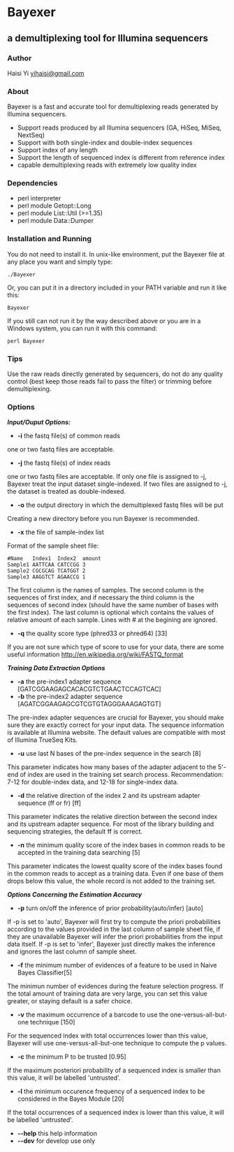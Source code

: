 # Bayexer

## a demultiplexing tool for Illumina sequencers

### Author

Haisi Yi yihaisi@gmail.com

### About

Bayexer is a fast and accurate tool for demultiplexing reads generated by Illumina sequencers.

* Support reads produced by all Illumina sequencers (GA, HiSeq, MiSeq, NextSeq)
* Support with both single-index and double-index sequences
* Support index of any length
* Support the length of sequenced index is different from reference index
* capable demultiplexing reads with extremely low quality index

### Dependencies

* perl interpreter
* perl module Getopt::Long
* perl module List::Util (>=1.35)
* perl module Data::Dumper

### Installation and Running

You do not need to install it. In unix-like environment, put the Bayexer file at any place you want and simply type:

`./Bayexer`

Or, you can put it in a directory included in your PATH variable and run it like this:

`Bayexer`

If you still can not run it by the way described above or you are in a Windows system, you can run it with this command:

`perl Bayexer`

### Tips

Use the raw reads directly generated by sequencers, do not do any quality control (best keep those reads fail to pass the filter) or trimming before demultiplexing.

### Options

_**Input/Ouput Options:**_   
* **-i**    the fastq file(s) of common reads   

one or two fastq files are acceptable. 

* **-j**    the fastq file(s) of index reads   

one or two fastq files are acceptable. If only one file is assigned to -j, Bayexer treat the input dataset single-indexed. If two files are assigned to -j, the dataset is treated as double-indexed. 

* **-o**    the output directory in which the demultiplexed fastq files will be put   

Creating a new directory before you run Bayexer is recommended.

* **-x**    the file of sample-index list   

Format of the sample sheet file:  
 
`#Name   Index1  Index2  amount   `   
`Sample1 AATTCAA CATCCGG 3   `   
`Sample2 CGCGCAG TCATGGT 2   `   
`Sample3 AAGGTCT AGAACCG 1   `   

The first column is the names of samples. The second column is the sequences of first index, and if necessary the third column is the sequences of second index (should have the same number of bases with the first index). The last column is optional which contains the values of relative amount of each sample. Lines with # at the begining are ignored.    

* **-q**    the quality score type (phred33 or phred64) [33]   

If you are not sure which type of score to use for your data, there are some useful information http://en.wikipedia.org/wiki/FASTQ_format   

   
_**Training Data Extraction Options**_   
* **-a**    the pre-index1 adapter sequence [GATCGGAAGAGCACACGTCTGAACTCCAGTCAC]   
* **-b**    the pre-index2 adapter sequence [AGATCGGAAGAGCGTCGTGTAGGGAAAGAGTGT]   

The pre-index adapter sequences are crucial for Bayexer, you should make sure they are exactly correct for your input data. The sequence information is available at Illumina website. The default values are compatible with most of Illumina TrueSeq Kits.   

* **-u**    use last N bases of the pre-index sequence in the search [8]   

This parameter indicates how many bases of the adapter adjacent to the 5'-end of index are used in the training set search process. Recommendation: 7-12 for double-index data, and 12-18 for single-index data.    

* **-d**    the relative direction of the index 2 and its upstream adapter sequence (ff or fr) [ff]   

This parameter indicates the relative direction between the second index and its upstream adapter sequence. For most of the library building and sequencing strategies, the default ff is correct.    

* **-n**    the minimum quality score of the index bases in common reads to be accepted in the training data searching [5]   

This parameter indicates the lowest quality score of the index bases found in the common reads to accept as a training data. Even if one base of them drops below this value, the whole record is not added to the training set.

_**Options Concerning the Estimation Accuracy**_   
* **-p**    turn on/off the inference of prior probability(auto/infer) [auto]   

If -p is set to 'auto', Bayexer will first try to compute the priori probabilities according to the values provided in the last column of sample sheet file, if they are unavailable Bayexer will infer the priori probabilities from the input data itself. If -p is set to 'infer', Bayexer just directly makes the inference and ignores the last column of sample sheet.

* **-f**    the minimum number of evidences of a feature to be used in Naive Bayes Classifier[5]    

The minimun number of evidences during the feature selection progress. If the total amount of training data are very large, you can set this value greater, or staying default is a safer choice.   

* **-v**    the maximum occurrence of a barcode to use the one-versus-all-but-one technique [150]   

For the sequenced index with total occurrences lower than this value, Bayexer will use one-versus-all-but-one technique to compute the p values.   

* **-c**    the minimum P to be trusted [0.95]   

If the maximum posteriori probability of a sequenced index is smaller than this value, it will be labelled 'untrusted'.   

* **-l**    the minimum occurence frequency of a sequenced index to be considered in the Bayes Module [20]   

If the total occurrences of a sequenced index is lower than this value, it will be labelled 'untrusted'.   
   
* **--help**    this help information   
* **--dev**    for develop use only   
